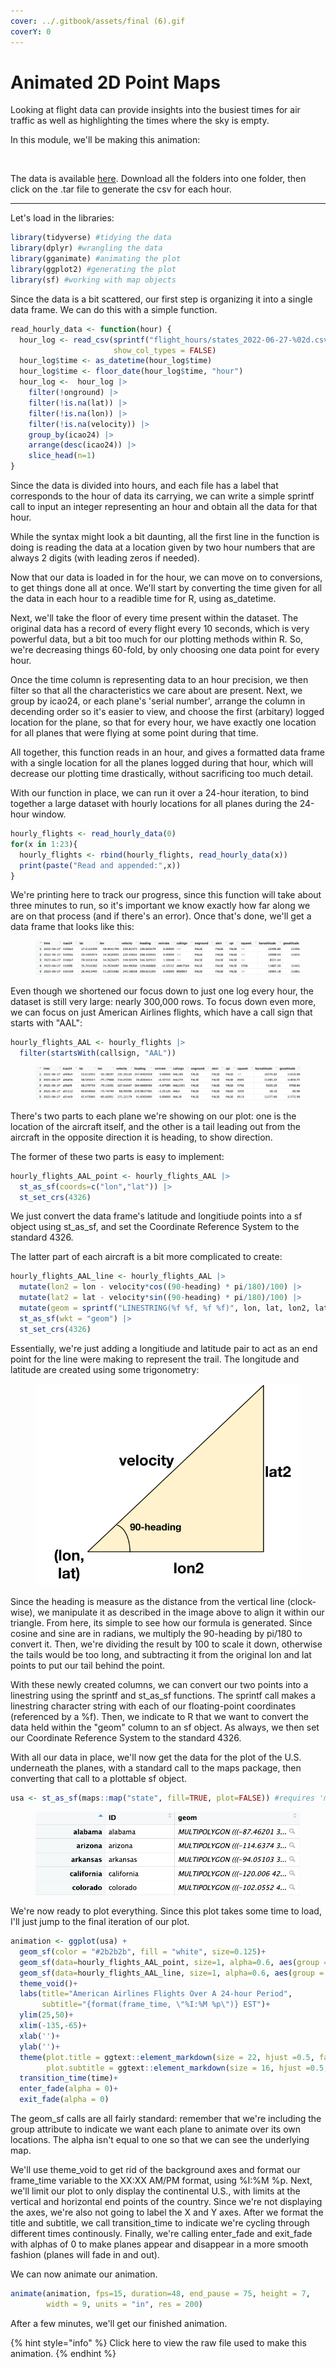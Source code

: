 ```yaml
---
cover: ../.gitbook/assets/final (6).gif
coverY: 0
---
```


# Animated 2D Point Maps

Looking at flight data can provide insights into the busiest times for air traffic as well as highlighting the times where the sky is empty.&#x20;

In this module, we'll be making this animation:

<figure><img src="../.gitbook/assets/final (18).gif" alt="" width="563"><figcaption></figcaption></figure>

The data is available [here](https://opensky-network.org/datasets/states/2022-06-27/). Download all the folders into one folder, then click on the .tar file to generate the csv for each hour.

***

Let's load in the libraries:

```r
library(tidyverse) #tidying the data
library(dplyr) #wrangling the data
library(gganimate) #animating the plot
library(ggplot2) #generating the plot
library(sf) #working with map objects
```

Since the data is a bit scattered, our first step is organizing it into a single data frame. We can do this with a simple function.

```r
read_hourly_data <- function(hour) {
  hour_log <- read_csv(sprintf("flight_hours/states_2022-06-27-%02d.csv/states_2022-06-27-%02d.csv", hour, hour),
                       show_col_types = FALSE) 
  hour_log$time <- as_datetime(hour_log$time)
  hour_log$time <- floor_date(hour_log$time, "hour")
  hour_log <-  hour_log |> 
    filter(!onground) |> 
    filter(!is.na(lat)) |> 
    filter(!is.na(lon)) |> 
    filter(!is.na(velocity)) |> 
    group_by(icao24) |> 
    arrange(desc(icao24)) |>
    slice_head(n=1)
}
```

Since the data is divided into hours, and each file has a label that corresponds to the hour of data its carrying, we can write a simple sprintf call to input an integer representing an hour and obtain all the data for that hour.&#x20;

While the syntax might look a bit daunting, all the first line in the function is doing is reading the data at a location given by two hour numbers that are always 2 digits (with leading zeros if needed).&#x20;

Now that our data is loaded in for the hour, we can move on to conversions, to get things done all at once. We'll start by converting the time given for all the data in each hour to a readible time for R, using as\_datetime.&#x20;

Next, we'll take the floor of every time present within the dataset. The original data has a record of every flight every 10 seconds, which is very powerful data, but a bit too much for our plotting methods within R. So, we're decreasing things 60-fold, by only choosing one data point for every hour.&#x20;

Once the time column is representing data to an hour precision, we then filter so that all the characteristics we care about are present. Next, we group by icao24, or each plane's 'serial number', arrange the column in decending order so it's easier to view, and choose the first (arbitary) logged location for the plane, so that for every hour, we have exactly one location for all planes that were flying at some point during that time.

All together, this function reads in an hour, and gives a formatted data frame with a single location for all the planes logged during that hour, which will decrease our plotting time drastically, without sacrificing too much detail.

With our function in place, we can run it over a 24-hour iteration, to bind together a large dataset with hourly locations for all planes during the 24-hour window.

```r
hourly_flights <- read_hourly_data(0)
for(x in 1:23){
  hourly_flights <- rbind(hourly_flights, read_hourly_data(x))
  print(paste("Read and appended:",x))
}
```

We're printing here to track our progress, since this function will take about three minutes to run, so it's important we know exactly how far along we are on that process (and if there's an error). Once that's done, we'll get a data frame that looks like this:

<figure><img src="../.gitbook/assets/image (14) (1) (1).png" alt=""><figcaption></figcaption></figure>

Even though we shortened our focus down to just one log every hour, the dataset is still very large: nearly 300,000 rows. To focus down even more, we can focus on just American Airlines flights, which have a call sign that starts with "AAL":

```r
hourly_flights_AAL <- hourly_flights |> 
  filter(startsWith(callsign, "AAL"))
```

<figure><img src="../.gitbook/assets/image (15) (1) (1).png" alt=""><figcaption></figcaption></figure>

There's two parts to each plane we're showing on our plot: one is the location of the aircraft itself, and the other is a tail leading out from the aircraft in the opposite direction it is heading, to show direction.

The former of these two parts is easy to implement:

```r
hourly_flights_AAL_point <- hourly_flights_AAL |> 
  st_as_sf(coords=c("lon","lat")) |> 
  st_set_crs(4326)
```

We just convert the data frame's latitude and longitiude points into a sf object using st\_as\_sf, and set the Coordinate Reference System to the standard 4326.

The latter part of each aircraft is a bit more complicated to create:

```r
hourly_flights_AAL_line <- hourly_flights_AAL |> 
  mutate(lon2 = lon - velocity*cos((90-heading) * pi/180)/100) |> 
  mutate(lat2 = lat - velocity*sin((90-heading) * pi/180)/100) |> 
  mutate(geom = sprintf("LINESTRING(%f %f, %f %f)", lon, lat, lon2, lat2)) |> 
  st_as_sf(wkt = "geom") |> 
  st_set_crs(4326)
```

Essentially, we're just adding a longitiude and latitude pair to act as an end point for the line were making to represent the trail. The longitude and latitude are created using some trigonometry:

<figure><img src="../.gitbook/assets/rough1 (1).svg" alt=""><figcaption></figcaption></figure>

Since the heading is measure as the distance from the vertical line (clock-wise), we manipulate it as described in the image above to align it within our triangle. From here, its simple to see how our formula is generated. Since cosine and sine are in radians, we multiply the 90-heading by pi/180 to convert it. Then, we're dividing the result by 100 to scale it down, otherwise the tails would be too long, and subtracting it from the original lon and lat points to put our tail behind the point.

With these newly created columns, we can convert our two points into a linestring using the sprintf and st\_as\_sf functions. The sprintf call makes a linestring character string with each of our floating-point coordinates (referenced by a %f). Then, we indicate to R that we want to convert the data held within the "geom" column to an sf object. As always, we then set our Coordinate Reference System to the standard 4326.

With all our data in place, we'll now get the data for the plot of the U.S. underneath the planes, with a standard call to the maps package, then converting that call to a plottable sf object.

```r
usa <- st_as_sf(maps::map("state", fill=TRUE, plot=FALSE)) #requires 'maps' package is installed
```

<figure><img src="../.gitbook/assets/image (16) (1).png" alt=""><figcaption></figcaption></figure>

We're now ready to plot everything. Since this plot takes some time to load, I'll just jump to the final iteration of our plot.

```r
animation <- ggplot(usa) +
  geom_sf(color = "#2b2b2b", fill = "white", size=0.125)+
  geom_sf(data=hourly_flights_AAL_point, size=1, alpha=0.6, aes(group = icao24))+
  geom_sf(data=hourly_flights_AAL_line, size=1, alpha=0.6, aes(group = icao24))+
  theme_void()+
  labs(title="American Airlines Flights Over A 24-hour Period", 
       subtitle="{format(frame_time, \"%I:%M %p\")} EST")+
  ylim(25,50)+
  xlim(-135,-65)+
  xlab('')+
  ylab('')+
  theme(plot.title = ggtext::element_markdown(size = 22, hjust =0.5, face = "bold"), 
        plot.subtitle = ggtext::element_markdown(size = 16, hjust =0.5, face = "bold"))+
  transition_time(time)+
  enter_fade(alpha = 0)+
  exit_fade(alpha = 0)
```

The geom\_sf calls are all fairly standard: remember that we're including the group attribute to indicate we want each plane to animate over its own locations. The alpha isn't equal to one so that we can see the underlying map.&#x20;

We'll use theme\_void to get rid of the background axes and format our frame\_time variable to the XX:XX AM/PM format, using %I:%M %p. Next, we'll limit our plot to only display the continental U.S., with limits at the vertical and horizontal end points of the country. Since we're not displaying the axes, we're also not going to label the X and Y axes. After we format the title and subtitle, we call transition\_time to indicate we're cycling through different times continously. Finally, we're calling enter\_fade and exit\_fade with alphas of 0 to make planes appear and disappear in a more smooth fashion (planes will fade in and out).

We can now animate our animation.&#x20;

```r
animate(animation, fps=15, duration=48, end_pause = 75, height = 7,
        width = 9, units = "in", res = 200)
```

After a few minutes, we'll get our finished animation.

{% hint style="info" %}
Click here to view the raw file used to make this animation.
{% endhint %}

